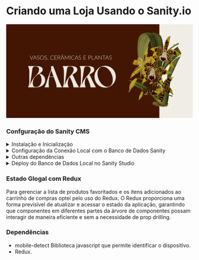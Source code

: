 # Criando uma Loja Usando o Sanity.io
![Prévia da página - Preview of the page](./barro_cover.png)


### Confguração do Sanity CMS
  
<details>
    <summary>Instalação e Inicialização</summary>


- [ ] Verificar o Login
Verifique se você está logado no Sanity CLI executando o comando

    ```bash
    sanity login
    ```
- [ ] Instalar o Sanity CLI
Para instalar o Sanity CLI globalmente, execute o seguinte comando

    ```bash
    sudo npm install -g @sanity/cli
    ```

- [ ] Inicializar o Projeto Sanity
Crie um novo projeto Sanity executando

    ```bash
    npm create sanity@latest
    ```

- [ ] Acessar a pasta do Projeto e Iniciar o Servidor
    Entre na pasta recém-criada do projeto Sanity e abra o terminal. Em seguida, inicie o servidor executando

    ```bash
    npx sanity dev
    ```
- [ ] Acesso ao CMS:
Após iniciar o servidor, o CMS estará acessível em http://localhost:3333/.
</details>

  
<details>
    <summary>Configuração da Conexão Local com o Banco de Dados Sanity</summary>


- [ ] Criação do Arquivo de Configuração
Dentro da pasta src, crie um arquivo chamado client.js. Este arquivo será responsável por configurar a conexão com o banco de dados Sanity.

- [ ] Configuração da Conexão Sanity:
No arquivo client.js, importe o módulo sanityClient do pacote @sanity/client e exporte uma instância do cliente Sanity com as configurações apropriadas. Isso inclui o projectId e dataset, que podem ser encontrados no arquivo sanity.cli.js. Certifique-se de definir useCdn como true se desejar buscar no cache do edge e especifique a apiVersion como a data atual (YYYY-MM-DD) para segmentar a versão mais recente da API.

    ```bash
    import { sanityClient } from '@sanity/client';

    export default sanityClient({
      projectId: 'SEU_PROJECT_ID',
      dataset: 'SEU_DATASET',
      useCdn: true,
      apiVersion: 'YYYY-MM-DD',
    });
    ```
    Substitua 'SEU_PROJECT_ID' e 'SEU_DATASET' pelos valores apropriados encontrados em sanity.cli.js.

- [ ] Instalação da Dependência
Na raiz do seu projeto, instale a dependência @sanity/client executando o seguinte comando no terminal:

    ```bash
    npm install @sanity/client
    ```

</details>

<details>
    <summary>Outras dependências</summary>

- [ ] Leitura do Corpo dos Posts
Instalação da Dependência ```@sanity/block-content-to-react```:

    ```bash
    npm install @sanity/block-content-to-react
    ```
- [ ] Importação de Imagens
Instalação da Dependência ```@sanity/image-url```:

    ```bash
    npm install @sanity/image-url
    ```
</details>

<details>
    <summary>Deploy do Banco de Dados Local no Sanity Studio</summary>

- [ ] Leitura do Corpo dos Posts
Dentro da pasta do seu projeto Sanity (onde está localizado o Sanity Studio), execute o seguinte comando no terminal. Será solicitado um nome e poderá ser usado um que faça sentido pra a aplicação

    ```bash
    sanity deploy
    ```
    Esse comando inicia o processo de implantação, que sincroniza o banco de dados local com o projeto na nuvem, garantindo que quaisquer alterações feitas localmente sejam refletidas no ambiente de produção.  
    Com esta etapa, seu banco de dados local será sincronizado com o projeto na nuvem, permitindo que você faça alterações no ambiente de desenvolvimento e as publique quando estiver pronto.  

</details>

### Estado Glogal com Redux
Para gerenciar a lista de produtos favoritados e os itens adicionados ao carrinho de compras optei pelo uso do Redux. O Redux proporciona uma forma previsível de atualizar e acessar o estado da aplicação, garantindo que componentes em diferentes partes da árvore de componentes possam interagir de maneira eficiente e sem a necessidade de prop drilling.

### Dependências

- mobile-detect  Biblioteca javascript que permite identificar o dispositivo.
- Redux.